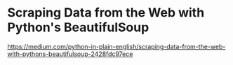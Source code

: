 # Scraping Data from the Web with Python's BeautifulSoup
  
https://medium.com/python-in-plain-english/scraping-data-from-the-web-with-pythons-beautifulsoup-2428fdc97ece